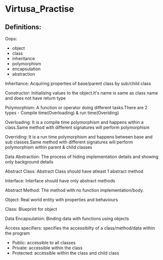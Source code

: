 # Virtusa_Practise

## Definitions:

Oops:
   - object
   - class
   - inheritance
   - polymorphism
   - encapsulation
   - abstraction

Inheritance: Acquiring properties of base/parent class by sub/child class

Constructor: Initialising values to the object.It's name is same as class name and does not have return type

Polymorphism: A function or operator doing different tasks.There are 2 types - Compile time(Overloading) & run time(Overiding)

Overloading: It is a compile time polymorphism and happens within a class.Same method with different signatures will perform polymorphism

Overriding: It is a run time polymorphism and happens between base and sub classes.Same method with different signatures will perform polymorphism within parent & child classes

Data Abstraction: The process of hiding implementation details and showing only background details

Abstract Class: Abstract Class should have atleast 1 abstract method

Interface: Interface should have only abstract methods

Abstract Method: The method with no function implementation/body.

Object: Real world entity with properties and behaviours

Class: Blueprint for object

Data Encapsulation: Binding data with functions using objects

Access specifiers: specifies the accessibilty of a class/method/data within the program
   - Public: accessible to all classes
   - Private: accessible within the class
   - Protected: accessible within the class and child class


